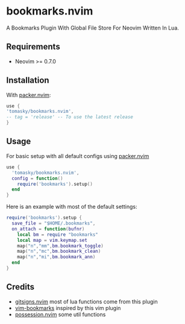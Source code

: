 # bookmarks.nvim

A Bookmarks Plugin With Global File Store For Neovim Written In Lua.

## Requirements

- Neovim >= 0.7.0

## Installation

With [packer.nvim]:

```lua
use {
'tomasky/bookmarks.nvim',
-- tag = 'release' -- To use the latest release
}

```

## Usage

For basic setup with all default configs using [packer.nvim]

```lua
use {
  'tomasky/bookmarks.nvim',
  config = function()
    require('bookmarks').setup()
  end
}
```

Here is an example with most of the default settings:

```lua
require('bookmarks').setup {
  save_file = "$HOME/.bookmarks",
  on_attach = function(bufnr)
    local bm = require "bookmarks"
    local map = vim.keymap.set
    map("n","mm",bm.bookmark_toggle)
    map("n","mc",bm.bookmark_clean)
    map("n","mi",bm.bookmark_ann)
  end
}
```

## Credits

- [gitsigns.nvim] most of lua functions come from this plugin
- [vim-bookmarks](https://github.com/MattesGroeger/vim-bookmarks) inspired by this vim plugin
- [possession.nvim](https://github.com/jedrzejboczar/possession.nvim) some util functions

[gitsigns.nvim]: https://github.com/lewis6991/gitsigns.nvim
[packer.nvim]: https://github.com/wbthomason/packer.nvim
